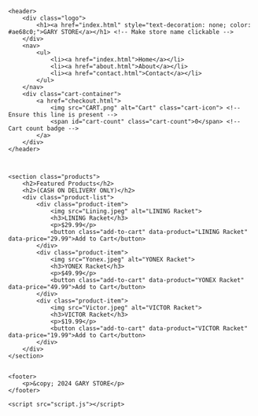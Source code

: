 <!DOCTYPE html>
<html lang="en">
<head>
    <meta charset="UTF-8">
    <meta name="viewport" content="width=device-width, initial-scale=1.0">
    <title>GARY STORE</title>
    <link rel="stylesheet" href="style.css">
</head>
<body>

    <header>
        <div class="logo">
            <h1><a href="index.html" style="text-decoration: none; color: #ae68c0;">GARY STORE</a></h1> <!-- Make store name clickable -->
        </div>
        <nav>
            <ul>
                <li><a href="index.html">Home</a></li>
                <li><a href="about.html">About</a></li>
                <li><a href="contact.html">Contact</a></li>
            </ul>
        </nav>
        <div class="cart-container">
            <a href="checkout.html">
                <img src="CART.png" alt="Cart" class="cart-icon"> <!-- Ensure this line is present -->
                <span id="cart-count" class="cart-count">0</span> <!-- Cart count badge -->
            </a>
        </div>
    </header>
    
    

    <section class="products">
        <h2>Featured Products</h2>
        <h2>(CASH ON DELIVERY ONLY)</h2>
        <div class="product-list">
            <div class="product-item">
                <img src="Lining.jpeg" alt="LINING Racket">
                <h3>LINING Racket</h3>
                <p>$29.99</p>
                <button class="add-to-cart" data-product="LINING Racket" data-price="29.99">Add to Cart</button>
            </div>
            <div class="product-item">
                <img src="Yonex.jpeg" alt="YONEX Racket">
                <h3>YONEX Racket</h3>
                <p>$49.99</p>
                <button class="add-to-cart" data-product="YONEX Racket" data-price="49.99">Add to Cart</button>
            </div>
            <div class="product-item">
                <img src="Victor.jpeg" alt="VICTOR Racket">
                <h3>VICTOR Racket</h3>
                <p>$19.99</p>
                <button class="add-to-cart" data-product="VICTOR Racket" data-price="19.99">Add to Cart</button>
            </div>
        </div>
    </section>

    
    <footer>
        <p>&copy; 2024 GARY STORE</p>
    </footer>

    <script src="script.js"></script>
</body>
</html>
